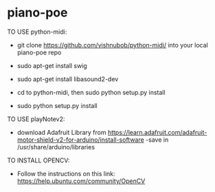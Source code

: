 piano-poe
=========

TO USE python-midi:

* git clone https://github.com/vishnubob/python-midi/ into your local piano-poe repo

* sudo apt-get install swig

* sudo apt-get install libasound2-dev

* cd to python-midi, then sudo python setup.py install

* sudo python setup.py install

TO USE playNotev2:
- download Adafruit Library from https://learn.adafruit.com/adafruit-motor-shield-v2-for-arduino/install-software
-save in /usr/share/arduino/libraries

TO INSTALL OPENCV:

* Follow the instructions on this link: https://help.ubuntu.com/community/OpenCV

